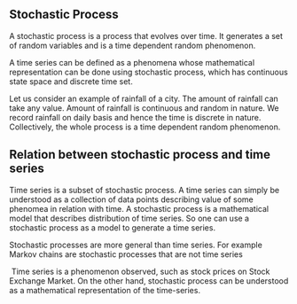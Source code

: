 ## Stochastic Process
A stochastic process is a process that evolves over time. It generates a set of random variables and  is a time dependent random phenomenon.

A time series can be defined as a  phenomena whose mathematical representation can be done using stochastic process, which has  continuous state space and discrete time set.

Let us consider an example of rainfall of a city. The amount of rainfall can take any value. Amount of rainfall is continuous and random in nature. We record rainfall on daily basis and hence the time is discrete in nature. Collectively, the whole process is a time dependent random phenomenon.

## Relation between stochastic process and time series

Time series is a subset of stochastic process. A time series can simply  be understood as a collection of data points describing  value of some phenomea in relation with time. A stochastic process  is a mathematical model that describes distribution of time series. So one can use a stochastic process as a model to generate a time series.

Stochastic processes are more general than time series. For example Markov chains are stochastic processes that are not time series

 Time series is a phenomenon observed, such as stock prices on Stock Exchange Market. On the other hand, stochastic process can be understood as a mathematical representation of the time-series.
